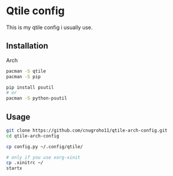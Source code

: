 # Qtile config

This is my qtile config i usually use.

## Installation

Arch

```bash
pacman -S qtile
pacman -S pip

pip install psutil
# or
pacman -S python-psutil 
```

## Usage

```bash
git clone https://github.com/cnugroho11/qtile-arch-config.git
cd qtile-arch-config

cp config.py ~/.config/qtile/

# only if you use xorg-xinit
cp .xinitrc ~/
startx
```

